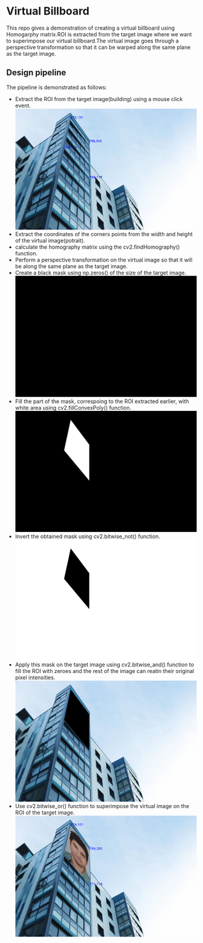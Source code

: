 # Virtual Billboard
This repo gives a demonstration of creating a virtual billboard using Homogarphy matrix.ROI is extracted from the target image where we want to superimpose our virtual billboard.The virtual image goes through a perspective transformation so that it can be warped along the same plane as the target image. 

## Design pipeline
The pipeline is demonstrated as follows:
* Extract the ROI from the target image(building) using a mouse click event.
![ROI Image](Intermediate%20_Output/Building_ROI_Coordinate.png?raw=true)
* Extract the coordinates of the corners points from the width and height of the virtual image(potrait).
* calculate the homography matrix using the cv2.findHomography() function.
* Perform a perspective transformation on the virtual image so that it will be along the same plane as the target image.
* Create a black mask using np.zeros() of the size of the target image.
![Black Mask](Intermediate%20_Output/Black_Mask.png?raw=true)
* Fill the part of the mask, correspoing to the ROI extracted earlier, with white area using cv2.fillConvexPoly() function. 
![Filled Mask](Intermediate%20_Output/Filled_Mask.png?raw=true)
* Invert the obtained mask using cv2.bitwise_not() function.
![Inverted Mask](Intermediate%20_Output/Inverted_Filled_Mask.png?raw=true)
* Apply this mask on the target image using cv2.bitwise_and() function to fill the ROI with zeroes and the rest of the image can reatin their original pixel intensities.
![Mask on Target Image](Intermediate%20_Output/Inverted_filled_mask_on_target_image.png?raw=true)
* Use cv2.bitwise_or() function to superimpose the virtual image on the ROI of the target image.
![Final Output](/Warped_Images/Final_Warped_Image.png?raw=true)
